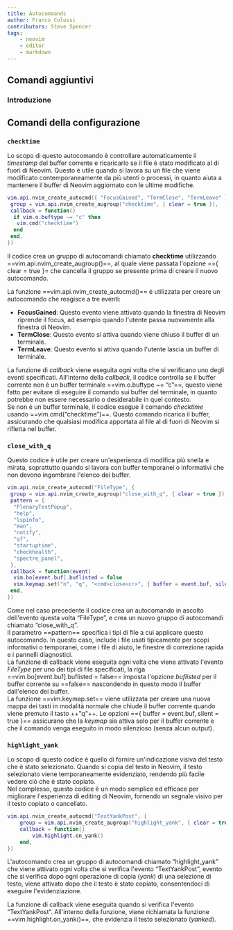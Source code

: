 ```yaml
---
title: Autocommands
author: Franco Colussi
contributors: Steve Spencer
tags:
    - neovim
    - editor
    - markdown
---
```

<!--vale off-->

## Comandi aggiuntivi

### Introduzione

## Comandi della configurazione

### `checktime`

Lo scopo di questo autocomando è controllare automaticamente il *timestamp* del buffer corrente e ricaricarlo se il file è stato modificato al di fuori di Neovim. Questo è utile quando si lavora su un file che viene modificato contemporaneamente da più utenti o processi, in quanto aiuta a mantenere il buffer di Neovim aggiornato con le ultime modifiche.

```lua
vim.api.nvim_create_autocmd({ "FocusGained", "TermClose", "TermLeave" }, {
 group = vim.api.nvim_create_augroup("checktime", { clear = true }),
 callback = function()
  if vim.o.buftype ~= "c" then
   vim.cmd("checktime")
  end
 end,
})
```

Il codice crea un gruppo di autocomandi chiamato **checktime** utilizzando ==vim.api.nvim_create_augroup()==, al quale viene passata l'opzione =={ clear = true }= che cancella il gruppo se presente prima di creare il nuovo autocomando.

La funzione ==vim.api.nvim_create_autocmd()== è utilizzata per creare un autocomando che reagisce a tre eventi:

- **FocusGained**: Questo evento viene attivato quando la finestra di Neovim riprende il focus, ad esempio quando l'utente passa nuovamente alla finestra di Neovim.
- **TermClose**: Questo evento si attiva quando viene chiuso il buffer di un terminale.
- **TermLeave**: Questo evento si attiva quando l'utente lascia un buffer di terminale.

La funzione di *callback* viene eseguita ogni volta che si verificano uno degli eventi specificati. All'interno della *callback*, il codice controlla se il buffer corrente non è un buffer terminale ==vim.o.buftype ~= “c”==, questo viene fatto per evitare di eseguire il comando sui buffer del terminale, in quanto potrebbe non essere necessario o desiderabile in quel contesto.  
Se non è un buffer terminale, il codice esegue il comando *checktime* usando ==vim.cmd(“checktime”)==. Questo comando ricarica il buffer, assicurando che qualsiasi modifica apportata al file al di fuori di Neovim si rifletta nel buffer.

### `close_with_q`

Questo codice è utile per creare un'esperienza di modifica più snella e mirata, soprattutto quando si lavora con buffer temporanei o informativi che non devono ingombrare l'elenco dei buffer.

```lua
vim.api.nvim_create_autocmd("FileType", {
 group = vim.api.nvim_create_augroup("close_with_q", { clear = true }),
 pattern = {
  "PlenaryTestPopup",
  "help",
  "lspinfo",
  "man",
  "notify",
  "qf",
  "startuptime",
  "checkhealth",
  "spectre_panel",
 },
 callback = function(event)
  vim.bo[event.buf].buflisted = false
  vim.keymap.set("n", "q", "<cmd>close<cr>", { buffer = event.buf, silent = true })
 end,
})
```

Come nel caso precedente il codice crea un autocomando in ascolto dell'evento questa volta “FileType”, e crea un nuovo gruppo di autocomandi chiamato “close_with_q”.  
Il parametro ==pattern== specifica i tipi di file a cui applicare questo autocomando. In questo caso, include i file usati tipicamente per scopi informativi o temporanei, come i file di aiuto, le finestre di correzione rapida e i pannelli diagnostici.  
La funzione di callback viene eseguita ogni volta che viene attivato l'evento *FileType* per uno dei tipi di file specificati, la riga ==vim.bo[event.buf].buflisted = false== imposta l'opzione *buflisted* per il buffer corrente su ==false== nascondendo in questo modo il buffer dall'elenco dei buffer.  
La funzione ==vim.keymap.set== viene utilizzata per creare una nuova mappa dei tasti in modalità normale che chiude il buffer corrente quando viene premuto il tasto ++"q"++. Le opzioni =={ buffer = event.buf, silent = true }== assicurano che la *keymap* sia attiva solo per il buffer corrente e che il comando venga eseguito in modo silenzioso (senza alcun output).

### `highlight_yank`

Lo scopo di questo codice è quello di fornire un'indicazione visiva del testo che è stato selezionato. Quando si copia del testo in Neovim, il testo selezionato viene temporaneamente evidenziato, rendendo più facile vedere ciò che è stato copiato.  
Nel complesso, questo codice è un modo semplice ed efficace per migliorare l'esperienza di editing di Neovim, fornendo un segnale visivo per il testo copiato o cancellato.

```lua
vim.api.nvim_create_autocmd("TextYankPost", {
    group = vim.api.nvim_create_augroup("highlight_yank", { clear = true }),
    callback = function()
        vim.highlight.on_yank()
    end,
})
```

L'autocomando crea un gruppo di autocomandi chiamato “highlight_yank” che viene attivato ogni volta che si verifica l'evento “TextYankPost”, evento che si verifica dopo ogni operazione di copia (*yank*) di una selezione di testo, viene attivato dopo che il testo è stato copiato, consentendoci di eseguire l'evidenziazione.

La funzione di callback viene eseguita quando si verifica l'evento “TextYankPost”. All'interno della funzione, viene richiamata la funzione ==vim.highlight.on_yank()==, che evidenzia il testo selezionato (*yanked*).
